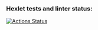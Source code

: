 ### Hexlet tests and linter status:
[![Actions Status](https://github.com/NastasyaShe/qa-engineer-project-84/actions/workflows/hexlet-check.yml/badge.svg)](https://github.com/NastasyaShe/qa-engineer-project-84/actions)